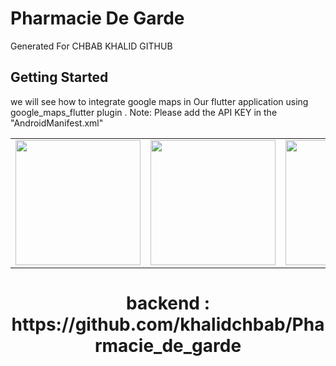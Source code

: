 # Pharmacie De Garde

Generated For CHBAB KHALID GITHUB

## Getting Started

we will see how to integrate google maps in Our flutter application using google_maps_flutter plugin .
Note: Please add the API KEY in the "AndroidManifest.xml"

<div style="text-align: center">
    <table>
        <tr>            
            <td style="text-align: center">
                    <img src="https://i.ibb.co/GH7KNDg/Capture.jpg" width="200"/>
            </td>            
            <td style="text-align: center">              
                     <img src="https://i.ibb.co/wJ5n9Y6/lol.jpg" width="200"/>
            </td>
            <td style="text-align: center">
                    <img src="https://i.ibb.co/hRYt6Jt/Screenshot-1579306605.png" width="200"/>
          </td>
        </tr>
  </table>
    <h1> backend : https://github.com/khalidchbab/Pharmacie_de_garde </h1>
  </div>
